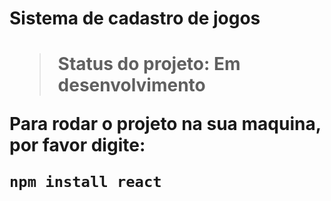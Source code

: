 <h1>Sistema de cadastro de jogos<h1>

> Status do projeto: Em desenvolvimento

Para rodar o projeto na sua maquina, por favor digite:

```
npm install react
```

